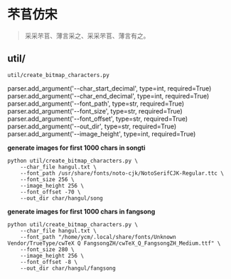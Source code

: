 # 芣苢仿宋

> 采采芣苢、薄言采之、采采芣苢、薄言有之。


## util/

`util/create_bitmap_characters.py`

parser.add_argument('--char_start_decimal', type=int, required=True)
parser.add_argument('--char_end_decimal', type=int, required=True)
parser.add_argument('--font_path', type=str, required=True)
parser.add_argument('--font_size', type=str, required=True)
parser.add_argument('--font_offset', type=str, required=True)
parser.add_argument('--out_dir', type=str, required=True)
parser.add_argument('--image_height', type=int, required=True)

**generate images for first 1000 chars in songti**
```
python util/create_bitmap_characters.py \
    --char_file hangul.txt \
    --font_path /usr/share/fonts/noto-cjk/NotoSerifCJK-Regular.ttc \
    --font_size 256 \
    --image_height 256 \
    --font_offset -70 \
    --out_dir char/hangul/song
```

**generate images for first 1000 chars in fangsong**
```
python util/create_bitmap_characters.py \
    --char_file hangul.txt \
    --font_path "/home/ycm/.local/share/fonts/Unknown Vendor/TrueType/cwTeX Q FangsongZH/cwTeX_Q_FangsongZH_Medium.ttf" \
    --font_size 280 \
    --image_height 256 \
    --font_offset -8 \
    --out_dir char/hangul/fangsong
```

